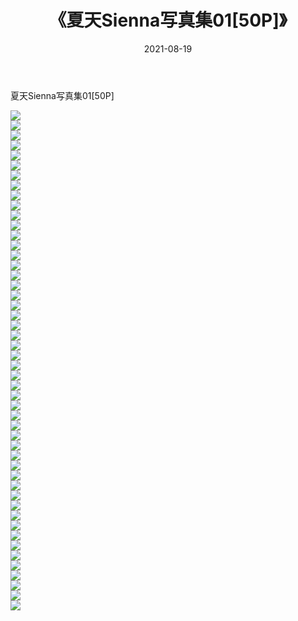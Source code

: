﻿---
layout: post
title:  《夏天Sienna写真集01[50P]》
date:   2021-08-19
img: http://pic.660000.xyz/1:/性感/2021/夏天Sienna写真集01[50P]/000.jpg
categories: [美女, 清纯, 唯美]
---

夏天Sienna写真集01[50P]

  ![](http://pic.660000.xyz/1:/性感/2021/夏天Sienna写真集01[50P]/001.jpg) <br> ![](http://pic.660000.xyz/1:/性感/2021/夏天Sienna写真集01[50P]/002.jpg) <br> ![](http://pic.660000.xyz/1:/性感/2021/夏天Sienna写真集01[50P]/003.jpg) <br> ![](http://pic.660000.xyz/1:/性感/2021/夏天Sienna写真集01[50P]/004.jpg) <br> ![](http://pic.660000.xyz/1:/性感/2021/夏天Sienna写真集01[50P]/005.jpg) <br> ![](http://pic.660000.xyz/1:/性感/2021/夏天Sienna写真集01[50P]/006.jpg) <br> ![](http://pic.660000.xyz/1:/性感/2021/夏天Sienna写真集01[50P]/007.jpg) <br> ![](http://pic.660000.xyz/1:/性感/2021/夏天Sienna写真集01[50P]/008.jpg) <br> ![](http://pic.660000.xyz/1:/性感/2021/夏天Sienna写真集01[50P]/009.jpg) <br> ![](http://pic.660000.xyz/1:/性感/2021/夏天Sienna写真集01[50P]/010.jpg) <br> ![](http://pic.660000.xyz/1:/性感/2021/夏天Sienna写真集01[50P]/011.jpg) <br> ![](http://pic.660000.xyz/1:/性感/2021/夏天Sienna写真集01[50P]/012.jpg) <br> ![](http://pic.660000.xyz/1:/性感/2021/夏天Sienna写真集01[50P]/013.jpg) <br> ![](http://pic.660000.xyz/1:/性感/2021/夏天Sienna写真集01[50P]/014.jpg) <br> ![](http://pic.660000.xyz/1:/性感/2021/夏天Sienna写真集01[50P]/015.jpg) <br> ![](http://pic.660000.xyz/1:/性感/2021/夏天Sienna写真集01[50P]/016.jpg) <br> ![](http://pic.660000.xyz/1:/性感/2021/夏天Sienna写真集01[50P]/017.jpg) <br> ![](http://pic.660000.xyz/1:/性感/2021/夏天Sienna写真集01[50P]/018.jpg) <br> ![](http://pic.660000.xyz/1:/性感/2021/夏天Sienna写真集01[50P]/019.jpg) <br> ![](http://pic.660000.xyz/1:/性感/2021/夏天Sienna写真集01[50P]/020.jpg) <br> ![](http://pic.660000.xyz/1:/性感/2021/夏天Sienna写真集01[50P]/021.jpg) <br> ![](http://pic.660000.xyz/1:/性感/2021/夏天Sienna写真集01[50P]/022.jpg) <br> ![](http://pic.660000.xyz/1:/性感/2021/夏天Sienna写真集01[50P]/023.jpg) <br> ![](http://pic.660000.xyz/1:/性感/2021/夏天Sienna写真集01[50P]/024.jpg) <br> ![](http://pic.660000.xyz/1:/性感/2021/夏天Sienna写真集01[50P]/025.jpg) <br> ![](http://pic.660000.xyz/1:/性感/2021/夏天Sienna写真集01[50P]/026.jpg) <br> ![](http://pic.660000.xyz/1:/性感/2021/夏天Sienna写真集01[50P]/027.jpg) <br> ![](http://pic.660000.xyz/1:/性感/2021/夏天Sienna写真集01[50P]/028.jpg) <br> ![](http://pic.660000.xyz/1:/性感/2021/夏天Sienna写真集01[50P]/029.jpg) <br> ![](http://pic.660000.xyz/1:/性感/2021/夏天Sienna写真集01[50P]/030.jpg) <br> ![](http://pic.660000.xyz/1:/性感/2021/夏天Sienna写真集01[50P]/031.jpg) <br> ![](http://pic.660000.xyz/1:/性感/2021/夏天Sienna写真集01[50P]/032.jpg) <br> ![](http://pic.660000.xyz/1:/性感/2021/夏天Sienna写真集01[50P]/033.jpg) <br> ![](http://pic.660000.xyz/1:/性感/2021/夏天Sienna写真集01[50P]/034.jpg) <br> ![](http://pic.660000.xyz/1:/性感/2021/夏天Sienna写真集01[50P]/035.jpg) <br> ![](http://pic.660000.xyz/1:/性感/2021/夏天Sienna写真集01[50P]/036.jpg) <br> ![](http://pic.660000.xyz/1:/性感/2021/夏天Sienna写真集01[50P]/037.jpg) <br> ![](http://pic.660000.xyz/1:/性感/2021/夏天Sienna写真集01[50P]/038.jpg) <br> ![](http://pic.660000.xyz/1:/性感/2021/夏天Sienna写真集01[50P]/039.jpg) <br> ![](http://pic.660000.xyz/1:/性感/2021/夏天Sienna写真集01[50P]/040.jpg) <br> ![](http://pic.660000.xyz/1:/性感/2021/夏天Sienna写真集01[50P]/041.jpg) <br> ![](http://pic.660000.xyz/1:/性感/2021/夏天Sienna写真集01[50P]/042.jpg) <br> ![](http://pic.660000.xyz/1:/性感/2021/夏天Sienna写真集01[50P]/043.jpg) <br> ![](http://pic.660000.xyz/1:/性感/2021/夏天Sienna写真集01[50P]/044.jpg) <br> ![](http://pic.660000.xyz/1:/性感/2021/夏天Sienna写真集01[50P]/045.jpg) <br> ![](http://pic.660000.xyz/1:/性感/2021/夏天Sienna写真集01[50P]/046.jpg) <br> ![](http://pic.660000.xyz/1:/性感/2021/夏天Sienna写真集01[50P]/047.jpg) <br> ![](http://pic.660000.xyz/1:/性感/2021/夏天Sienna写真集01[50P]/048.jpg) <br> ![](http://pic.660000.xyz/1:/性感/2021/夏天Sienna写真集01[50P]/049.jpg) <br> ![](http://pic.660000.xyz/1:/性感/2021/夏天Sienna写真集01[50P]/050.jpg) <br>